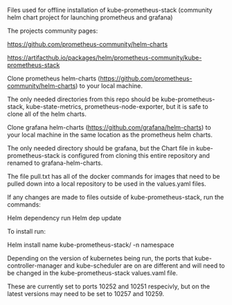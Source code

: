 Files used for offline installation of kube-prometheus-stack (community helm chart project for launching prometheus and grafana) 

The projects community pages:

  https://github.com/prometheus-community/helm-charts
  
  https://artifacthub.io/packages/helm/prometheus-community/kube-prometheus-stack


Clone prometheus helm-charts (https://github.com/prometheus-community/helm-charts) to your local machine.

The only needed directories from this repo should be kube-prometheus-stack, kube-state-metrics, prometheus-node-exporter, but it is safe to clone all of the helm charts.


Clone grafana helm-charts (https://github.com/grafana/helm-charts) to your local machine in the same location as the prometheus helm charts.

The only needed directory should be grafana, but the Chart file in kube-prometheus-stack is configured from cloning this entire repository and renamed to grafana-helm-charts.


The file pull.txt has all of the docker commands for images that need to be pulled down into a local repository to be used in the values.yaml files.


If any changes are made to files outside of kube-prometheus-stack, run the commands:

  Helm dependency run
  Helm dep update

To install run:

  Helm install name kube-prometheus-stack/ -n namespace

Depending on the version of kubernetes being run, the ports that kube-controller-manager and kube-scheduler are on are different and will need to be changed in the kube-prometheus-stack values.vaml file.

These are currently set to ports 10252 and 10251 respecivly, but on the latest versions may need to be set to 10257 and 10259.
